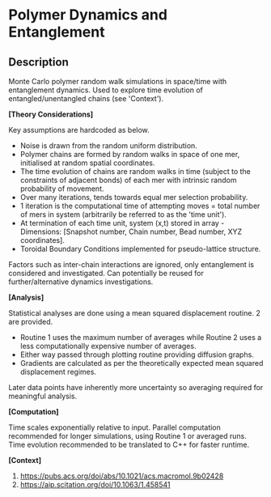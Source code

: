 # Polymer Dynamics and Entanglement
## Description

Monte Carlo polymer random walk simulations in space/time with entanglement dynamics. Used to explore time evolution of entangled/unentangled chains (see 'Context').

**[Theory Considerations]**

Key assumptions are hardcoded as below.

- Noise is drawn from the random uniform distribution. 
- Polymer chains are formed by random walks in space of one mer, initialised at random spatial coordinates. 
- The time evolution of chains are random walks in time (subject to the constraints of adjacent bonds) of each mer with intrinsic random probability of movement.
- Over many iterations, tends towards equal mer selection probability. 
- 1 iteration is the computational time of attempting moves = total number of mers in system (arbitrarily be referred to as the 'time unit'). 
- At termination of each time unit, system (x,t) stored in array - Dimensions: [Snapshot number, Chain number, Bead number, XYZ coordinates]. 
- Toroidal Boundary Conditions implemented for pseudo-lattice structure.

Factors such as inter-chain interactions are ignored, only entanglement is considered and investigated. Can potentially be reused for further/alternative dynamics investigations. 

**[Analysis]**

Statistical analyses are done using a mean squared displacement routine. 2 are provided. 

- Routine 1 uses the maximum number of averages while Routine 2 uses a less computationally expensive number of averages. 
- Either way passed through plotting routine providing diffusion graphs. 
- Gradients are calculated as per the theoretically expected mean squared displacement regimes.

Later data points have inherently more uncertainty so averaging required for meaningful analysis.

**[Computation]**

Time scales exponentially relative to input. Parallel computation recommended for longer simulations, using Routine 1 or averaged runs. Time evolution recommended to be translated to C++ for faster runtime.

**[Context]**
1. https://pubs.acs.org/doi/abs/10.1021/acs.macromol.9b02428
2. https://aip.scitation.org/doi/10.1063/1.458541
